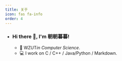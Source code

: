 ```yaml
---
title: 关于
icon: fas fa-info
order: 4
---
```


- ### Hi there 👋, I'm 朝朝暮暮!

  - 🏫 WZUT*in Computer Science*.
  - 💻 I work on C / C++ / Java/Python / Markdown.
